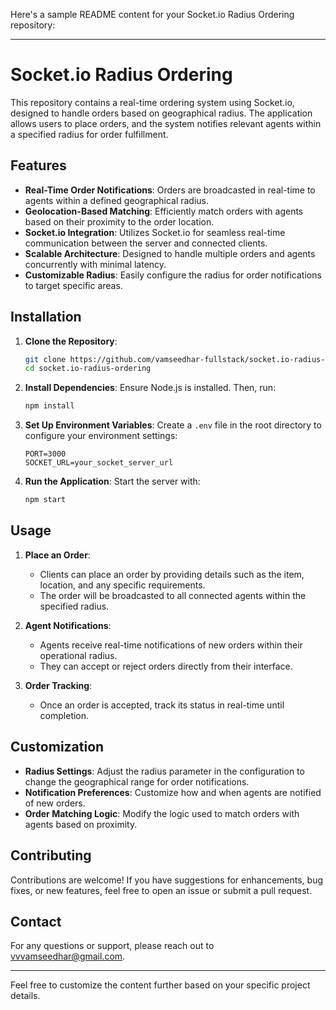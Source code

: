 Here's a sample README content for your Socket.io Radius Ordering repository:

---

# Socket.io Radius Ordering

This repository contains a real-time ordering system using Socket.io, designed to handle orders based on geographical radius. The application allows users to place orders, and the system notifies relevant agents within a specified radius for order fulfillment.

## Features

- **Real-Time Order Notifications**: Orders are broadcasted in real-time to agents within a defined geographical radius.
- **Geolocation-Based Matching**: Efficiently match orders with agents based on their proximity to the order location.
- **Socket.io Integration**: Utilizes Socket.io for seamless real-time communication between the server and connected clients.
- **Scalable Architecture**: Designed to handle multiple orders and agents concurrently with minimal latency.
- **Customizable Radius**: Easily configure the radius for order notifications to target specific areas.

## Installation

1. **Clone the Repository**:
   ```bash
   git clone https://github.com/vamseedhar-fullstack/socket.io-radius-ordering.git
   cd socket.io-radius-ordering
   ```

2. **Install Dependencies**:
   Ensure Node.js is installed. Then, run:
   ```bash
   npm install
   ```

3. **Set Up Environment Variables**:
   Create a `.env` file in the root directory to configure your environment settings:
   ```env
   PORT=3000
   SOCKET_URL=your_socket_server_url
   ```

4. **Run the Application**:
   Start the server with:
   ```bash
   npm start
   ```

## Usage

1. **Place an Order**:
   - Clients can place an order by providing details such as the item, location, and any specific requirements.
   - The order will be broadcasted to all connected agents within the specified radius.

2. **Agent Notifications**:
   - Agents receive real-time notifications of new orders within their operational radius.
   - They can accept or reject orders directly from their interface.

3. **Order Tracking**:
   - Once an order is accepted, track its status in real-time until completion.

## Customization

- **Radius Settings**: Adjust the radius parameter in the configuration to change the geographical range for order notifications.
- **Notification Preferences**: Customize how and when agents are notified of new orders.
- **Order Matching Logic**: Modify the logic used to match orders with agents based on proximity.

## Contributing

Contributions are welcome! If you have suggestions for enhancements, bug fixes, or new features, feel free to open an issue or submit a pull request.


## Contact

For any questions or support, please reach out to [vvvamseedhar@gmail.com](mailto:vvvamseedhar@gmail.com).

---

Feel free to customize the content further based on your specific project details.

